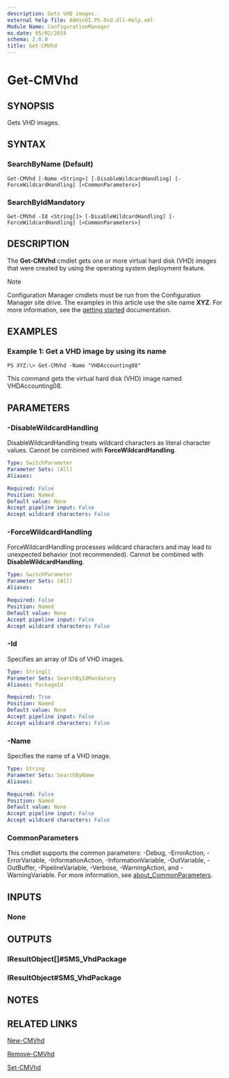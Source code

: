 ```yaml
---
description: Gets VHD images.
external help file: AdminUI.PS.Osd.dll-Help.xml
Module Name: ConfigurationManager
ms.date: 05/02/2019
schema: 2.0.0
title: Get-CMVhd
---
```


# Get-CMVhd

## SYNOPSIS
Gets VHD images.

## SYNTAX

### SearchByName (Default)
```
Get-CMVhd [-Name <String>] [-DisableWildcardHandling] [-ForceWildcardHandling] [<CommonParameters>]
```

### SearchByIdMandatory
```
Get-CMVhd -Id <String[]> [-DisableWildcardHandling] [-ForceWildcardHandling] [<CommonParameters>]
```

## DESCRIPTION
The **Get-CMVhd** cmdlet gets one or more virtual hard disk (VHD) images that were created by using the operating system deployment feature.

> [!NOTE]
> Configuration Manager cmdlets must be run from the Configuration Manager site drive.
> The examples in this article use the site name **XYZ**. For more information, see the
> [getting started](/powershell/sccm/overview) documentation.

## EXAMPLES

### Example 1: Get a VHD image by using its name
```
PS XYZ:\> Get-CMVhd -Name "VHDAccounting08"
```

This command gets the virtual hard disk (VHD) image named VHDAccounting08.

## PARAMETERS

### -DisableWildcardHandling
DisableWildcardHandling treats wildcard characters as literal character values. Cannot be combined with **ForceWildcardHandling**.

```yaml
Type: SwitchParameter
Parameter Sets: (All)
Aliases:

Required: False
Position: Named
Default value: None
Accept pipeline input: False
Accept wildcard characters: False
```

### -ForceWildcardHandling
ForceWildcardHandling processes wildcard characters and may lead to unexpected behavior (not recommended). Cannot be combined with **DisableWildcardHandling**.

```yaml
Type: SwitchParameter
Parameter Sets: (All)
Aliases:

Required: False
Position: Named
Default value: None
Accept pipeline input: False
Accept wildcard characters: False
```

### -Id
Specifies an array of IDs of VHD images.

```yaml
Type: String[]
Parameter Sets: SearchByIdMandatory
Aliases: PackageId

Required: True
Position: Named
Default value: None
Accept pipeline input: False
Accept wildcard characters: False
```

### -Name
Specifies the name of a VHD image.

```yaml
Type: String
Parameter Sets: SearchByName
Aliases:

Required: False
Position: Named
Default value: None
Accept pipeline input: False
Accept wildcard characters: False
```

### CommonParameters
This cmdlet supports the common parameters: -Debug, -ErrorAction, -ErrorVariable, -InformationAction, -InformationVariable, -OutVariable, -OutBuffer, -PipelineVariable, -Verbose, -WarningAction, and -WarningVariable. For more information, see [about_CommonParameters](http://go.microsoft.com/fwlink/?LinkID=113216).

## INPUTS

### None

## OUTPUTS

### IResultObject[]#SMS_VhdPackage

### IResultObject#SMS_VhdPackage

## NOTES

## RELATED LINKS

[New-CMVhd](New-CMVhd.md)

[Remove-CMVhd](Remove-CMVhd.md)

[Set-CMVhd](Set-CMVhd.md)


